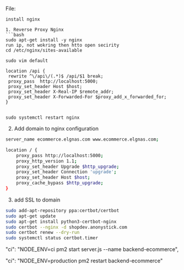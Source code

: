 File:
```
install nginx 

1. Reverse Proxy Nginx
```bash
sudo apt-get install -y nginx 
run ip, not wokring then htto open secirity
cd /etc/nginx/sites-available

sudo vim default

location /api { 
 rewrite ^\/api\/(.*)$ /api/$1 break;
 proxy_pass  http://localhost:5000;
 proxy_set_header Host $host;
 proxy_set_header X-Real-IP $remote_addr;
 proxy_set_header X-Forwarded-For $proxy_add_x_forwarded_for;
}


sudo systemctl restart nginx
```

2. Add domain to nginx configuration


```bash
server_name ecommerce.elgnas.com www.ecommerce.elgnas.com;

location / {
    proxy_pass http://localhost:5000; 
    proxy_http_version 1.1;
    proxy_set_header Upgrade $http_upgrade;
    proxy_set_header Connection 'upgrade';
    proxy_set_header Host $host;
    proxy_cache_bypass $http_upgrade;
}
```

3. add SSL to domain 

```bash
sudo add-apt-repository ppa:certbot/certbot
sudo apt-get update
sudo apt-get install python3-certbot-nginx
sudo certbot --nginx -d shopdev.anonystick.com
sudo certbot renew --dry-run
sudo systemctl status certbot.timer
```

<!-- start new server -->
"ci": "NODE_ENV=ci pm2 start server.js --name backend-ecommerce",
<!-- restart running server -->
"ci": "NODE_ENV=production pm2 restart backend-ecommerce"


